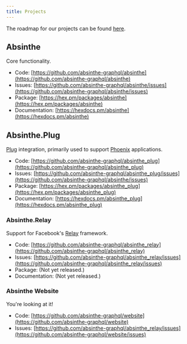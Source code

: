 ```yaml
---
title: Projects
---
```


The roadmap for our projects can be found [here](/roadmap).

## Absinthe

Core functionality.

- Code: [https://github.com/absinthe-graphql/absinthe](https://github.com/absinthe-graphql/absinthe)
- Issues: [https://github.com/absinthe-graphql/absinthe/issues](https://github.com/absinthe-graphql/absinthe/issues)
- Package: [https://hex.pm/packages/absinthe](https://hex.pm/packages/absinthe)
- Documentation: [https://hexdocs.pm/absinthe](https://hexdocs.pm/absinthe)

## Absinthe.Plug

[Plug](https://github.com/elixir-lang/plug) integration, primarily used to support [Phoenix](phoenixframework.org) applications.

- Code: [https://github.com/absinthe-graphql/absinthe_plug](https://github.com/absinthe-graphql/absinthe_plug)
- Issues: [https://github.com/absinthe-graphql/absinthe_plug/issues](https://github.com/absinthe-graphql/absinthe/issues)
- Package: [https://hex.pm/packages/absinthe_plug](https://hex.pm/packages/absinthe_plug)
- Documentation: [https://hexdocs.pm/absinthe_plug](https://hexdocs.pm/absinthe_plug)

### Absinthe.Relay

Support for Facebook's [Relay](https://facebook.github.io/relay/) framework.

- Code: [https://github.com/absinthe-graphql/absinthe_relay](https://github.com/absinthe-graphql/absinthe_relay)
- Issues: [https://github.com/absinthe-graphql/absinthe_relay/issues](https://github.com/absinthe-graphql/absinthe_relay/issues)
- Package: (Not yet released.)
- Documentation: (Not yet released.)

### Absinthe Website

You're looking at it!

- Code: [https://github.com/absinthe-graphql/website](https://github.com/absinthe-graphql/website)
- Issues: [https://github.com/absinthe-graphql/absinthe_relay/issues](https://github.com/absinthe-graphql/website/issues)
